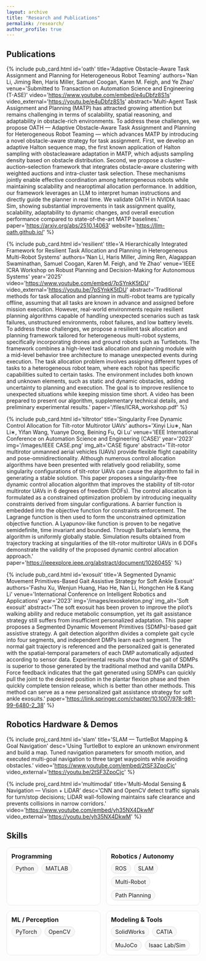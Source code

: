 ```yaml
---
layout: archive
title: "Research and Publications"
permalink: /research/
author_profile: true
---
```


## Publications

{% include pub_card.html id='oath' title='Adaptive Obstacle-Aware Task Assignment and Planning for Heterogeneous Robot Teaming' authors='Nan Li, Jiming Ren, Haris Miller, Samuel Coogan, Karen M. Feigh, and Ye Zhao' venue='Submitted to Transaction on Automation Science and Engineering (T-ASE)' video='https://www.youtube.com/embed/e4uDbfz8S1s' video_external='https://youtu.be/e4uDbfz8S1s' abstract='Multi-Agent Task Assignment and Planning (MATP) has attracted growing attention but remains challenging in terms of scalability, spatial reasoning, and adaptability in obstacle-rich environments. To address these challenges, we propose OATH — Adaptive Obstacle-Aware Task Assignment and Planning for Heterogeneous Robot Teaming — which advances MATP by introducing a novel obstacle-aware strategy for task assignment. First, we develop an adaptive Halton sequence map, the first known application of Halton sampling with obstacleaware adaptation in MATP, which adjusts sampling density based on obstacle distribution. Second, we propose a cluster–auction–selection framework that integrates obstacle-aware clustering with weighted auctions and intra-cluster task selection. These mechanisms jointly enable effective coordination among heterogeneous robots while maintaining scalability and nearoptimal allocation performance. In addition, our framework leverages an LLM to interpret human instructions and directly guide the planner in real time. We validate OATH in NVIDIA Isaac Sim, showing substantial improvements in task assignment quality, scalability, adaptability to dynamic changes, and overall execution performance compared to state-of-the-art MATP baselines.' paper='https://arxiv.org/abs/2510.14063' website='https://llm-oath.github.io/' %}

{% include pub_card.html id='resilient' title='A Hierarchically Integrated Framework for Resilient Task Allocation and Planning in Heterogeneous Multi-Robot Systems' authors='Nan Li, Haris Miller, Jiming Ren, Alagappan Swaminathan, Samuel Coogan, Karen M. Feigh, and Ye Zhao' venue='IEEE ICRA Workshop on Robust Planning and Decision-Making for Autonomous Systems' year='2025' video='https://www.youtube.com/embed/7pSYnkK5tDU' video_external='https://youtu.be/7pSYnkK5tDU' abstract='Traditional methods for task allocation and planning in multi-robot teams are typically offline, assuming that all tasks are known in advance and assigned before mission execution. However, real-world environments require resilient planning algorithms capable of handling unexpected scenarios such as task failures, unstructured environments, robot failures, and low battery levels. To address these challenges, we propose a resilient task allocation and planning framework tailored for heterogeneous multi-robot systems, specifically incorporating drones and ground robots such as Turtlebots. The framework combines a high-level task allocation and planning module with a mid-level behavior tree architecture to manage unexpected events during execution. The task allocation problem involves assigning different types of tasks to a heterogeneous robot team, where each robot has specific capabilities suited to certain tasks. The environment includes both known and unknown elements, such as static and dynamic obstacles, adding uncertainty to planning and execution. The goal is to improve resilience to unexpected situations while keeping mission time short. A video has been prepared to present our algorithm, supplementary technical details, and preliminary experimental results.' paper='/files/ICRA_workshop.pdf' %}

<!-- website='https://sites.google.com/view/robust-planning-icra2025-ws/home?authuser=0' -->

{% include pub_card.html id='tiltrotor' title='Singularity Free Dynamic Control Allocation for Tilt-rotor Multirotor UAVs' authors='Xinyi Liu∗, Nan Li∗, Yifan Wang, Yuanye Dong, Beining Fu, Qi Lu' venue='IEEE International Conference on Automation Science and Engineering (CASE)' year='2023' img='/images/IEEE CASE.png' img_alt='CASE figure' abstract='Tilt-rotor multirotor unmanned aerial vehicles (UAVs) provide flexible flight capability and pose-omnidirectionality. Although numerous control allocation algorithms have been presented with relatively good reliability, some singularity configurations of tilt-rotor UAVs can cause the algorithm to fail in generating a stable solution. This paper proposes a singularity-free dynamic control allocation algorithm that improves the stability of tilt-rotor multirotor UAVs in 6 degrees of freedom (DOFs). The control allocation is formulated as a constrained optimization problem by introducing inequality constraints derived from singular configurations. A barrier function is embedded into the objective function for constraints enforcement. The Lagrange function is then used to form the unconstrained optimization objective function. A Lyapunov-like function is proven to be negative semidefinite, time invariant and bounded. Through Barbalat’s lemma, the algorithm is uniformly globally stable. Simulation results obtained from trajectory tracking at singularities of the tilt-rotor multirotor UAVs in 6 DOFs demonstrate the validity of the proposed dynamic control allocation approach.' paper='https://ieeexplore.ieee.org/abstract/document/10260455' %}

{% include pub_card.html id='exosuit' title='A Segmented Dynamic Movement Primitives-Based Gait Assistive Strategy for Soft Ankle Exosuit' authors='Fashu Xu, Wenjun Huang, Hao He, Nan Li, Hongchen He & Kang Li' venue='International Conference on Intelligent Robotics and Applications' year='2023' img='/images/exoskeleton.png' img_alt='Soft exosuit' abstract='The soft exosuit has been proven to improve the pilot’s walking ability and reduce metabolic consumption, yet its gait assistance strategy still suffers from insufficient personalized adaptation. This paper proposes a Segmented Dynamic Movement Primitives (SDMPs)-based gait assistive strategy. A gait detection algorithm divides a complete gait cycle into four segments, and independent DMPs learn each segment. The normal gait trajectory is referenced and the personalized gait is generated with the spatial-temporal parameters of each DMP automatically adjusted according to sensor data. Experimental results show that the gait of SDMPs is superior to those generated by the traditional method and vanilla DMPs. Force feedback indicates that the gait generated using SDMPs can quickly pull the joint to the desired position in the plantar flexion phase and then quickly complete tension release, which is better than other methods. This method can serve as a new personalized gait assistance strategy for soft ankle exosuits.' paper='https://link.springer.com/chapter/10.1007/978-981-99-6480-2_38' %}

## Robotics Hardware & Demos

{% include proj_card.html id='slam' title='SLAM — TurtleBot Mapping & Goal Navigation' desc='Using TurtleBot to explore an unknown environment and build a map. Tuned navigation parameters for smooth motion, and executed multi-goal navigation to three target waypoints while avoiding obstacles.' video='https://www.youtube.com/embed/2tSF3ZpoCjc' video_external='https://youtu.be/2tSF3ZpoCjc' %}

{% include proj_card.html id='multimodal' title='Multi-Modal Sensing & Navigation — Vision + LiDAR' desc='CNN and OpenCV detect traffic signals for turn/stop decisions; LiDAR wall-following maintains safe clearance and prevents collisions in narrow corridors.' video='https://www.youtube.com/embed/yh35NX4DkwM' video_external='https://youtu.be/yh35NX4DkwM' %}

## Skills

<style>
.skills{display:grid;grid-template-columns:repeat(auto-fit,minmax(230px,1fr));gap:14px;margin-top:10px}
.skill-box{border:1px solid #e8e8e8;border-radius:12px;background:#fff;padding:12px}
.skill-title{font-weight:700;margin-bottom:8px;font-size:1rem}
.skill-tags{display:flex;flex-wrap:wrap;gap:8px}
.tag{border:1px solid #ddd;border-radius:999px;padding:4px 10px;font-size:.9rem;background:#f7f7f7;white-space:nowrap}
</style>

<div class="skills">
  <div class="skill-box">
    <div class="skill-title">Programming</div>
    <div class="skill-tags">
      <span class="tag">Python</span>
      <span class="tag">MATLAB</span>
    </div>
  </div>

  <div class="skill-box">
    <div class="skill-title">Robotics / Autonomy</div>
    <div class="skill-tags">
      <span class="tag">ROS</span>
      <span class="tag">SLAM</span>
      <span class="tag">Multi-Robot</span>
      <span class="tag">Path Planning</span>
    </div>
  </div>

  <div class="skill-box">
    <div class="skill-title">ML / Perception</div>
    <div class="skill-tags">
      <span class="tag">PyTorch</span>
      <span class="tag">OpenCV</span>
    </div>
  </div>

  <div class="skill-box">
    <div class="skill-title">Modeling & Tools</div>
    <div class="skill-tags">
      <span class="tag">SolidWorks</span>
      <span class="tag">CATIA</span>
      <span class="tag">MuJoCo</span>
      <span class="tag">Isaac Lab/Sim</span>
    </div>
  </div>
</div>

